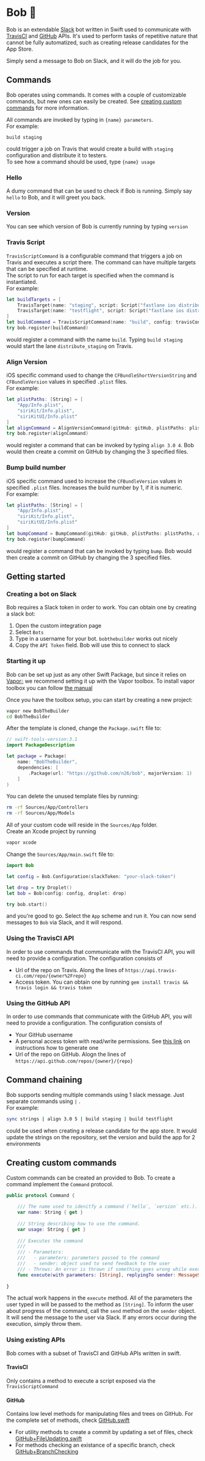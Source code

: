 # Bob 👷

Bob is an extendable [Slack](https://slack.com/) bot written in Swift used to communicate with [TravisCI](https://travis-ci.com/) and [GitHub](https://github.com/) APIs. It's used to perform tasks of repetitive nature that cannot be fully automatized, such as creating release candidates for the App Store.

Simply send a message to Bob on Slack, and it will do the job for you.

## Commands
Bob operates using commands. It comes with a couple of customizable commands, but new ones can easily be created. See [creating custom commands](#creating-custom-commands) for more information.

 All commands are invoked by typing in `{name} parameters`. 
<br>For example: <br>
```
build staging
```
could trigger a job on Travis that would create a build with `staging` configuration and distribute it to testers.
<br>
To see how a command should be used, type `{name} usage`

### Hello

A dumy command that can be used to check if Bob is running. Simply say `hello` to Bob, and it will greet you back.

### Version
You can see which version of Bob is currently running by typing `version`

### Travis Script
`TravisScriptCommand` is a configurable command that triggers a job on Travis and executes a script there. The command can have multiple targets that can be specified at runtime.
<br>The script to run for each target is specified when the command is instantiated.
<br>For example:<br>
```swift
let buildTargets = [
    TravisTarget(name: "staging", script: Script("fastlane ios distribute_staging")),
    TravisTarget(name: "testflight", script: Script("fastlane ios distribute_testflight")),
]
let buildCommand = TravisScriptCommand(name: "build", config: travisConfig, targets: buildTargets, defaultBranch: "Develop")
try bob.register(buildCommand)
```
would register a command with the name `build`. Typing `build staging` would start the lane `distribute_staging` on Travis.

### Align Version
iOS specific command used to change the `CFBundleShortVersionString` and `CFBundleVersion` values in specified `.plist` files.
<br>For example:<br>
```swift
let plistPaths: [String] = [
    "App/Info.plist",
    "siriKit/Info.plist",
    "siriKitUI/Info.plist"
]
let alignCommand = AlignVersionCommand(gitHub: gitHub, plistPaths: plistPaths, author: author)
try bob.register(alignCommand)
```
would register a command that can be invoked by typing `align 3.0 4`. Bob would then create a commit on GitHub by changing the 3 specified files.

### Bump build number
iOS specific command used to increase the `CFBundleVersion` values in specified `.plist` files. Increases the build number by 1, if it is numeric. 
<br>For example:<br>
```swift
let plistPaths: [String] = [
    "App/Info.plist",
    "siriKit/Info.plist",
    "siriKitUI/Info.plist"
]
let bumpCommand = BumpCommand(gitHub: gitHub, plistPaths: plistPaths, author: author)
try bob.register(bumpCommand)
```
would register a command that can be invoked by typing `bump`. Bob would then create a commit on GitHub by changing the 3 specified files.

## Getting started

### Creating a bot on Slack
Bob requires a Slack token in order to work. You can obtain one by creating a slack bot:<br>
1. Open the custom integration page <br>
2. Select `Bots` <br>
3. Type in a username for your bot. `bobthebuilder` works out nicely <br>
4. Copy the `API Token` field. Bob will use this to connect to slack<br>

### Starting it up
Bob can be set up just as any other Swift Package, but since it relies on [Vapor💧](https://vapor.codes/) we recommend setting it up with the Vapor toolbox. To install vapor toolbox you can follow [the manual](https://github.com/vapor/toolbox)<br>

Once you have the toolbox setup, you can start by creating a new project:<br>

```bash
vapor new BobTheBuilder
cd BobTheBuilder
```
After the template is cloned, change the `Package.swift` file to: <br>
```swift
// swift-tools-version:3.1
import PackageDescription

let package = Package(
    name: "BobTheBuilder",
    dependencies: [
        .Package(url: "https://github.com/n26/bob", majorVersion: 1)
    ]
)
```
You can delete the unused template files by running:
```bash
rm -rf Sources/App/Controllers
rm -rf Sources/App/Models
```
All of your custom code will reside in the `Sources/App` folder.<br>
Create an Xcode project by running
```bash
vapor xcode
```
Change the `Sources/App/main.swift` file to:
```swift
import Bob

let config = Bob.Configuration(slackToken: "your-slack-token")

let drop = try Droplet()
let bob = Bob(config: config, droplet: drop)

try bob.start()
```
and you're good to go. Select the `App` scheme and run it. You can now send messages to `Bob` via Slack, and it will respond.

### Using the TravisCI API
In order to use commands that communicate with the TravisCI API, you will need to provide a configuration. The configuration consists of
* Url of the repo on Travis. Along the lines of `https://api.travis-ci.com/repo/{owner%2Frepo}`
* Access token. You can obtain one by running `gem install travis && travis login && travis token`

### Using the GitHub API
In order to use commands that communicate with the GitHub API, you will need to provide a configuration. The configuration consists of
* Your GitHub username
* A personal access token with read/write permissions. See [this link](https://help.github.com/articles/creating-an-access-token-for-command-line-use/) on instructions how to generate one
* Url of the repo on GitHub. Alogn the lines of `https://api.github.com/repos/{owner}/{repo}`

## Command chaining
Bob supports sending multiple commands using 1 slack message. Just separate commands using `|` .
<br> For example:<br>
```bash
sync strings | align 3.0 5 | build staging | build testflight
```
could be used when creating a release candidate for the app store. It would update the strings on the repository, set the version and build the app for 2 environments 

## Creating custom commands
Custom commands can be created an provided to Bob. To create a command implement the `Command` protocol.
```swift
public protocol Command {
    
    /// The name used to idenitfy a command (`hello`, `version` etc.). Case insensitive
    var name: String { get }
    
    /// String describing how to use the command.
    var usage: String { get }
    
    /// Executes the command
    ///
    /// - Parameters:
    ///   - parameters: parameters passed to the command
    ///   - sender: object used to send feedback to the user
    /// - Throws: An error is thrown if something goes wrong while executing the command, usualy while parsing the parameters
    func execute(with parameters: [String], replyingTo sender: MessageSender) throws
    
}
```    
The actual work happens in the `execute` method. All of the parameters the user typed in will be passed to the method as `[String]`. To inform the user about progress of the command, call the `send` method on the `sender` object. It will send the message to the user via Slack. If any errors occur during the execution, simply throw them.

### Using existing APIs

Bob comes with a subset of TravisCI and GitHub APIs written in swift.

#### TravisCI
Only contains a method to execute a script exposed via the `TravisScriptCommand`
#### GitHub
Contains low level methods for manipulating files and trees on GitHub. For the complete set of methods, check [GitHub.swift](Sources/Bob/APIs/GitHub/GitHub.swift)
<br>
* For utility methods to create a commit by updating a set of files, check [GitHub+FileUpdating.swift](Sources/Bob/APIs/GitHub/GitHub%2BFileUpdating.swift)
* For methods checking an existance of a specific branch, check [GitHub+BranchChecking](Sources/Bob/APIs/GitHub/GitHub%2BBranchChecking.swift)
